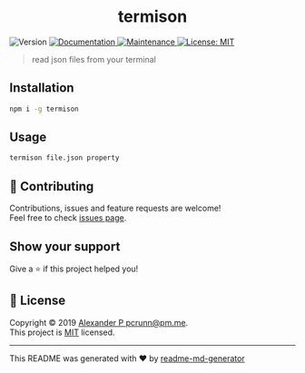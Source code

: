 <h1 align="center">termison</h1>
<p>
  <img alt="Version" src="https://img.shields.io/npm/v/termison.svg">
  <a href="https://github.com/pcrunn/termison#readme">
    <img alt="Documentation" src="https://img.shields.io/badge/documentation-yes-brightgreen.svg" target="_blank" />
  </a>
  <a href="https://github.com/pcrunn/termison/graphs/commit-activity">
    <img alt="Maintenance" src="https://img.shields.io/badge/Maintained%3F-yes-green.svg" target="_blank" />
  </a>
  <a href="https://github.com/pcrunn/termison/blob/master/LICENSE">
    <img alt="License: MIT" src="https://img.shields.io/badge/License-MIT-yellow.svg" target="_blank" />
  </a>
</p>

> read json files from your terminal

## Installation

```sh
npm i -g termison
```

## Usage

```sh
termison file.json property
```

## 🤝 Contributing

Contributions, issues and feature requests are welcome!<br />Feel free to check [issues page](https://github.com/pcrunn/termison/issues).

## Show your support

Give a ⭐️ if this project helped you!

## 📝 License

Copyright © 2019 [Alexander P <pcrunn@pm.me>](https://github.com/pcrunn).<br />
This project is [MIT](https://github.com/pcrunn/termison/blob/master/LICENSE) licensed.

***
This README was generated with ❤️ by [readme-md-generator](https://github.com/kefranabg/readme-md-generator)
